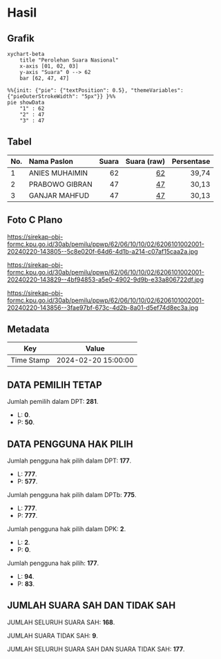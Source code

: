 # Hasil

## Grafik

```mermaid
xychart-beta
    title "Perolehan Suara Nasional"
    x-axis [01, 02, 03]
    y-axis "Suara" 0 --> 62
    bar [62, 47, 47]
```

```mermaid
%%{init: {"pie": {"textPosition": 0.5}, "themeVariables": {"pieOuterStrokeWidth": "5px"}} }%%
pie showData
    "1" : 62
    "2" : 47
    "3" : 47
```

## Tabel

| No. | Nama Paslon    | Suara | Suara (raw) | Persentase |
|:--- |:-------------- | -----:| -----------:| ----------:|
| 1   | ANIES MUHAIMIN | 62    | [62][p-1]   | 39,74      |
| 2   | PRABOWO GIBRAN | 47    | [47][p-2]   | 30,13      |
| 3   | GANJAR MAHFUD  | 47    | [47][p-3]   | 30,13      |


[p-1]: https://github.com/gigit-pemilu/pemilu-2024/blob/main/pilpres/hitung-suara/sub/62-kalimantan-tengah/sub/06-katingan/sub/10-katingan-kuala/sub/1002-pagatan-hulu/sub/001-tps/sub/paslon-1.txt
[p-2]: https://github.com/gigit-pemilu/pemilu-2024/blob/main/pilpres/hitung-suara/sub/62-kalimantan-tengah/sub/06-katingan/sub/10-katingan-kuala/sub/1002-pagatan-hulu/sub/001-tps/sub/paslon-2.txt
[p-3]: https://github.com/gigit-pemilu/pemilu-2024/blob/main/pilpres/hitung-suara/sub/62-kalimantan-tengah/sub/06-katingan/sub/10-katingan-kuala/sub/1002-pagatan-hulu/sub/001-tps/sub/paslon-3.txt

## Foto C Plano

https://sirekap-obj-formc.kpu.go.id/30ab/pemilu/ppwp/62/06/10/10/02/6206101002001-20240220-143805--5c8e020f-64d6-4d1b-a214-c07af15caa2a.jpg

https://sirekap-obj-formc.kpu.go.id/30ab/pemilu/ppwp/62/06/10/10/02/6206101002001-20240220-143829--4bf94853-a5e0-4902-9d9b-e33a806722df.jpg

https://sirekap-obj-formc.kpu.go.id/30ab/pemilu/ppwp/62/06/10/10/02/6206101002001-20240220-143856--3fae97bf-673c-4d2b-8a01-d5ef74d8ec3a.jpg


## Metadata

| Key        | Value               |
| ---------- | ------------------- |
| Time Stamp | 2024-02-20 15:00:00 |


## DATA PEMILIH TETAP

Jumlah pemilih dalam DPT: **281**.
 * L: **0**.
 * P: **50**.

## DATA PENGGUNA HAK PILIH

Jumlah pengguna hak pilih dalam DPT: **177**.
 * L: **777**.
 * P: **577**.

Jumlah pengguna hak pilih dalam DPTb: **775**.
 * L: **777**.
 * P: **777**.

Jumlah pengguna hak pilih dalam DPK: **2**.
 * L: **2**.
 * P: **0**.

Jumlah pengguna hak pilih: **177**.
 * L: **94**.
 * P: **83**.

## JUMLAH SUARA SAH DAN TIDAK SAH

JUMLAH SELURUH SUARA SAH: **168**.

JUMLAH SUARA TIDAK SAH: **9**.

JUMLAH SELURUH SUARA SAH DAN SUARA TIDAK SAH: **177**.


